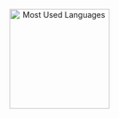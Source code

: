 <p align="center">
     <img alt="Most Used Languages" height="180em" src="https://github-readme-stats.vercel.app/api/top-langs/?username=jGuasso&layout=compact&theme=gruvbox">
</p>
